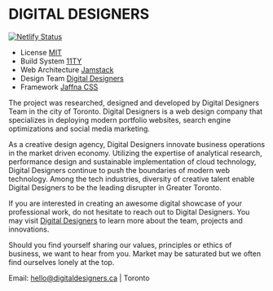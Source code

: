 # DIGITAL DESIGNERS

[![Netlify Status](https://api.netlify.com/api/v1/badges/fdf9f82c-b9a2-4956-8551-14b1f83bb713/deploy-status)](https://app.netlify.com/sites/digitaldesigners/deploys)

- License [MIT](https://kiri-vadivelu.ca/license.txt)
- Build System [11TY](https://11ty.dev/)
- Web Architecture [Jamstack](https://jamstack.org/)
- Design Team [Digital Designers](https://digitaldesigners.ca)
- Framework [Jaffna CSS](https://jaffnacss.netlify.app)

The project was researched, designed and developed by Digital Designers Team in the city of Toronto. Digital Designers is a web design company that specializes in deploying modern portfolio websites, search engine optimizations and social media marketing.

As a creative design agency, Digital Designers innovate business operations in the market driven economy. Utilizing the expertise of analytical research, performance design and sustainable implementation of cloud technology, Digital Designers continue to push the boundaries of modern web technology. Among the tech industries, diversity of creative talent enable Digital Designers to be the leading disrupter in Greater Toronto.

If you are interested in creating an awesome digital showcase of your professional work, do not hesitate to reach out to Digital Designers. You may visit [Digital Designers](https://digitaldesigners.ca) to learn more about the team, projects and innovations.

Should you find yourself sharing our values, principles or ethics of business, we want to hear from you. Market may be saturated but we often find ourselves lonely at the top.

Email: hello@digitaldesigners.ca | Toronto
